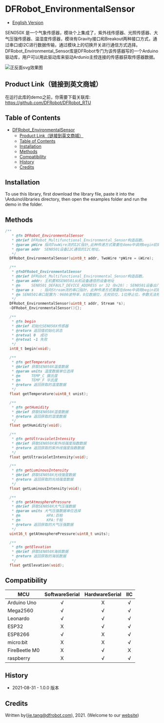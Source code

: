 DFRobot_EnvironmentalSensor
===========================

* [English Version](./README.md)

SEN050X 是一个气象传感器，模块个上集成了，紫外线传感器、光照传感器、大气压强传感器、温湿度传感器，模块有Gravity接口和Breakout两种接口方式，通过串口或I2C进行数据传输，通过模块上的切换开关进行通信方式选择。
DFRobot_Environmental_Sensor库是DFRobot专门为该传感器写的一个Arduino驱动库，用户可以用此驱动库来驱动Ardunio主控连接的传感器获取传感器数据。

![正反面svg效果图](https://www.dfrobot.co)

## Product Link（链接到英文商城）
  在运行此库的demo之前，你需要下载关联库: https://github.com/DFRobot/DFRobot_RTU
  
## Table of Contents

- [DFRobot_EnvironmentalSensor](#dfrobot_environmentalsensor)
  - [Product Link（链接到英文商城）](#product-link链接到英文商城)
  - [Table of Contents](#table-of-contents)
  - [Installation](#installation)
  - [Methods](#methods)
  - [Compatibility](#compatibility)
  - [History](#history)
  - [Credits](#credits)

## Installation

To use this library, first download the library file, paste it into the \Arduino\libraries directory, then open the examples folder and run the demo in the folder.

## Methods

```C++
/**
   * @fn DFRobot_EnvironmentalSensor
   * @brief DFRobot_Multifunctional_Environmental_Sensor构造函数。
   * @param pWire 指向TowWire流的I2C指针,此种传递方式需要在demo中调用begin初始化ArduinoI2C配置。
   * @param addr  SEN0501设备I2C通信的I2C地址。
   */
  DFRobot_EnvironmentalSensor(uint8_t addr, TwoWire *pWire = &Wire);

  /**
   * @fnDFRobot_EnvironmentalSensor
   * @brief DFRobot_Multifunctional_Environmental_Sensor构造函数。
   * @param addr: 主机要和SEN0501从机设备通信的设备地址
   * @n     SEN0501_DEFAULT_DEVICE_ADDRESS or 32（0x20）: SEN0501设备出厂默认设备地址，如果用户没有修改设备的地址，那么SEN0501的设备地址为32。
   * @param s   : 指向Stream流的串口指针，此种传递方式需要在demo中调用begin初始化Arduino主控的通信串口配置，需和SEN0501设备从机的串口配置一致
   * @n SEN0501串口配置为：9600波特率，8位数据位，无校验位，1位停止位，参数无法修改。
   */
  DFRobot_EnvironmentalSensor(uint8_t addr, Stream *s);
  ~DFRobot_EnvironmentalSensor(){};

  /**
   * @fn begin
   * @brief 初始化SEN050X传感器
   * @return 返回值初始化状态
   * @retval 0  成功
   * @retval -1 失败
   */
  int8_t begin(void);

  /**
   * @fn getTemperature
   * @brief 获取SEN050X温度数据
   * @param units 温度数据单位选择
   * @n     TEMP_C 摄氏度
   * @n     TEMP_F 华氏度 
   * @return 返回获取的温度数据
   */
  float getTemperature(uint8_t unist);

  /**
   * @fn getHumidity
   * @brief 获取SEN050X湿度数据 
   * @return 返回获取的湿度数据
   */
  float getHumidity(void);

  /**
   * @fn getUltravioletIntensity
   * @brief 获取SEN050X紫外线强度指数数据 
   * @return 返回获取的紫外线强度指数数据
   */
  float getUltravioletIntensity(void);

  /**
   * @fn getLuminousIntensity
   * @brief 获取SEN050X光线强度数据 
   * @return 返回获取的光线强度数据
   */
  float getLuminousIntensity(void);

  /**
   * @fn getAtmospherePressure
   * @brief 获取SEN050X大气压强数据 
   * @param units 大气压强数据单位选择
   * @n            HPA:百帕
   * @n            KPA:千帕
   * @return 返回获取的大气压强数据
   */
  uint16_t getAtmospherePressure(uint8_t units);

  /**
   * @fn getElevation
   * @brief 获取SEN050X海拔数据 
   * @return 返回获取的海拔数据
   */
  float getElevation(void);
```


## Compatibility

MCU                | SoftwareSerial | HardwareSerial |      IIC      |
------------------ | :----------: | :----------: | :----------: | 
Arduino Uno        |      √       |      X       |      √       |
Mega2560           |      √       |      √       |      √       |
Leonardo           |      √       |      √       |      √       |
ESP32              |      X       |      √       |      √       |
ESP8266            |      √       |      X       |      √       |
micro:bit          |      X       |      X       |      √       |
FireBeetle M0      |      X       |      √       |      X        |
raspberry          |      X       |      √       |      √       |

## History

- 2021-08-31 - 1.0.0 版本

## Credits

Written by(jie.tang@dfrobot.com), 2021. (Welcome to our [website](https://www.dfrobot.com/))